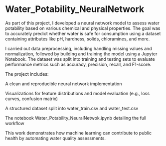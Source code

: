 # Water_Potability_NeuralNetwork

As part of this project, I developed a neural network model to assess water potability based on various chemical and physical properties. The goal was to accurately predict whether water is safe for consumption using a dataset containing attributes like pH, hardness, solids, chloramines, and more.

I carried out data preprocessing, including handling missing values and normalization, followed by building and training the model using a Jupyter Notebook. The dataset was split into training and testing sets to evaluate performance metrics such as accuracy, precision, recall, and F1-score.

The project includes:

A clean and reproducible neural network implementation

Visualizations for feature distributions and model evaluation (e.g., loss curves, confusion matrix)

A structured dataset split into water_train.csv and water_test.csv

The notebook Water_Potability_NeuralNetwok.ipynb detailing the full workflow

This work demonstrates how machine learning can contribute to public health by automating water quality assessments.
 

